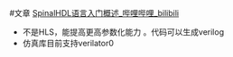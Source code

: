 #文章
[SpinalHDL语言入门概述_哔哩哔哩_bilibili](https://www.bilibili.com/video/BV1GU4y1N7Kq?spm_id_from=333.337.search-card.all.click&vd_source=a8ed7d3d02cfff37e7f519374fb4f882)
- 不是HLS，能提高更高参数化能力 。代码可以生成verilog
- 仿真库目前支持verilator0  